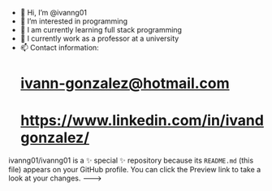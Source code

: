 - 👋 Hi, I’m @ivanng01
- 👀 I’m interested in programming
- 🌱 I am currently learning full stack programming
- 💞️ I currently work as a professor at a university
- 📫 Contact information:
   # ivann-gonzalez@hotmail.com
   # https://www.linkedin.com/in/ivandgonzalez/

  
ivanng01/ivanng01 is a ✨ special ✨ repository because its `README.md` (this file) appears on your GitHub profile.
You can click the Preview link to take a look at your changes.
--->
